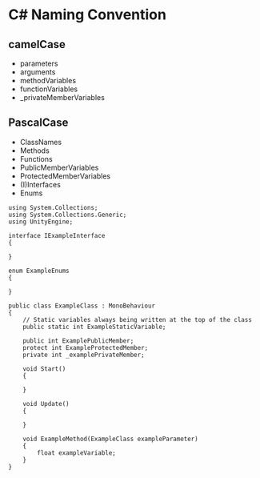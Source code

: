 # C# Naming Convention

## camelCase
- parameters
- arguments
- methodVariables
- functionVariables
- _privateMemberVariables

## PascalCase
- ClassNames
- Methods
- Functions
- PublicMemberVariables
- ProtectedMemberVariables
- (I)Interfaces
- Enums

```
using System.Collections;
using System.Collections.Generic;
using UnityEngine;

interface IExampleInterface
{

}

enum ExampleEnums
{

}

public class ExampleClass : MonoBehaviour
{
    // Static variables always being written at the top of the class
    public static int ExampleStaticVariable;

    public int ExamplePublicMember;
    protect int ExampleProtectedMember;
    private int _examplePrivateMember;

    void Start()
    {

    }

    void Update()
    {

    }

    void ExampleMethod(ExampleClass exampleParameter)
    {
        float exampleVariable;
    }
}
```
